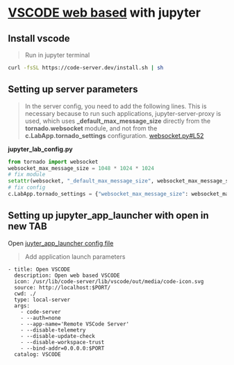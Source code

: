 # [VSCODE web based](https://github.com/coder/code-server) with jupyter

## Install vscode

> Run in jupyter terminal

```bash
curl -fsSL https://code-server.dev/install.sh | sh
```

## Setting up server parameters

> In the server config, you need to add the following lines.
> This is necessary because to run such applications, jupyter-server-proxy is used, which uses **\_default_max_message_size** directly from the **tornado.websocket** module, and not from the **c.LabApp.tornado_settings** configuration. [websocket.py#L52](https://github.com/jupyterhub/jupyter-server-proxy/blob/76a98c900605e31a9209e0897d3010d2c6057960/jupyter_server_proxy/websocket.py#L52)

**jupyter_lab_config.py**

```py
from tornado import websocket
websocket_max_message_size = 1048 * 1024 * 1024
# fix module
setattr(websocket, "_default_max_message_size", websocket_max_message_size)
# fix config
c.LabApp.tornado_settings = {"websocket_max_message_size": websocket_max_message_size}
```

## Setting up jupyter_app_launcher with open in new TAB

Open [juyter_app_launcher config file](https://jupyter-app-launcher.readthedocs.io/en/latest/usage.html#configuration-file-location)

> Add application launch parameters

```
- title: Open VSCODE
  description: Open web based VSCODE
  icon: /usr/lib/code-server/lib/vscode/out/media/code-icon.svg
  source: http://localhost:$PORT/
  cwd: ./
  type: local-server
  args:
    - code-server
    - --auth=none
    - --app-name='Remote VSCode Server'
    - --disable-telemetry
    - --disable-update-check
    - --disable-workspace-trust
    - --bind-addr=0.0.0.0:$PORT
  catalog: VSCODE
```
